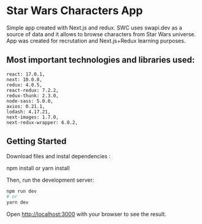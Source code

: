 # Star Wars Characters App

Simple app created with Next.js and redux. SWC uses swapi.dev as a source of data and it allows to browse characters from Star Wars universe. App was created for recrutation and Next.js+Redux learning purposes.

## Most important technologies and libraries used:

    react: 17.0.1,
    next: 10.0.8,
    redux: 4.0.5,
    react-redux: 7.2.2,
    redux-thunk: 2.3.0,
    node-sass: 5.0.0,
    axios: 0.21.1,
    lodash: 4.17.21,
    next-images: 1.7.0,
    next-redux-wrapper: 6.0.2,


## Getting Started

Download files and instal dependencies :

npm install
or
yarn install

Then, run the development server:

```bash
npm run dev
# or
yarn dev
```

Open [http://localhost:3000](http://localhost:3000) with your browser to see the result.